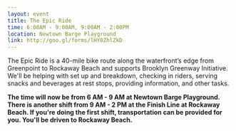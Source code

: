 ```yaml
---
layout: event
title: The Epic Ride
time: 6:00AM - 9:00AM, 9:00AM - 2:00PM
location: Newtown Barge Playground
link: http://goo.gl/forms/lHY0ZhlZkD
---
```

The Epic Ride is a 40-mile bike route along the waterfront’s edge from Greenpoint to Rockaway Beach and supports Brooklyn Greenway Initiative. We'll be helping with set up and breakdown, checking in riders, serving snacks and beverages at rest stops, providing information, and other tasks.

**The time will now be from 6 AM - 9 AM at Newtown Barge Playground. There is another shift from 9 AM - 2 PM at the Finish Line at Rockaway Beach. If you're doing the first shift, transportation can be provided for you. You'll be driven to Rockaway Beach.**

